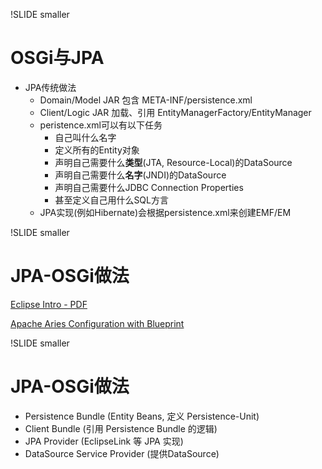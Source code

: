 !SLIDE smaller

# OSGi与JPA #

* JPA传统做法
  * Domain/Model JAR 包含 META-INF/persistence.xml
  * Client/Logic JAR 加载、引用 EntityManagerFactory/EntityManager
  * peristence.xml可以有以下任务
    * 自己叫什么名字
    * 定义所有的Entity对象
    * 声明自己需要什么**类型**(JTA, Resource-Local)的DataSource
    * 声明自己需要什么**名字**(JNDI)的DataSource
    * 声明自己需要什么JDBC Connection Properties
    * 甚至定义自己用什么SQL方言
  * JPA实现(例如Hibernate)会根据persistence.xml来创建EMF/EM

!SLIDE smaller

# JPA-OSGi做法 #

[Eclipse Intro - PDF](http://wiki.eclipse.org/images/e/ee/OSGi_JPA_Spec_and_Gemini_JPA.pdf)

[Apache Aries Configuration with Blueprint](http://jazoon.com/Portals/0/Content/slides/we_a7_1630-1650_ward.pdf)

!SLIDE smaller

# JPA-OSGi做法 #

* Persistence Bundle (Entity Beans, 定义 Persistence-Unit)
* Client Bundle (引用 Persistence Bundle 的逻辑)
* JPA Provider (EclipseLink 等 JPA 实现) 
* DataSource Service Provider (提供DataSource)

